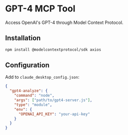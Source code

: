 # GPT-4 MCP Tool

Access OpenAI's GPT-4 through Model Context Protocol.

## Installation
```bash
npm install @modelcontextprotocol/sdk axios
```

## Configuration
Add to `claude_desktop_config.json`:
```json
{
  "gpt4-analyze": {
    "command": "node",
    "args": ["path/to/gpt4-server.js"],
    "type": "module",
    "env": {
      "OPENAI_API_KEY": "your-api-key"
    }
  }
}
```